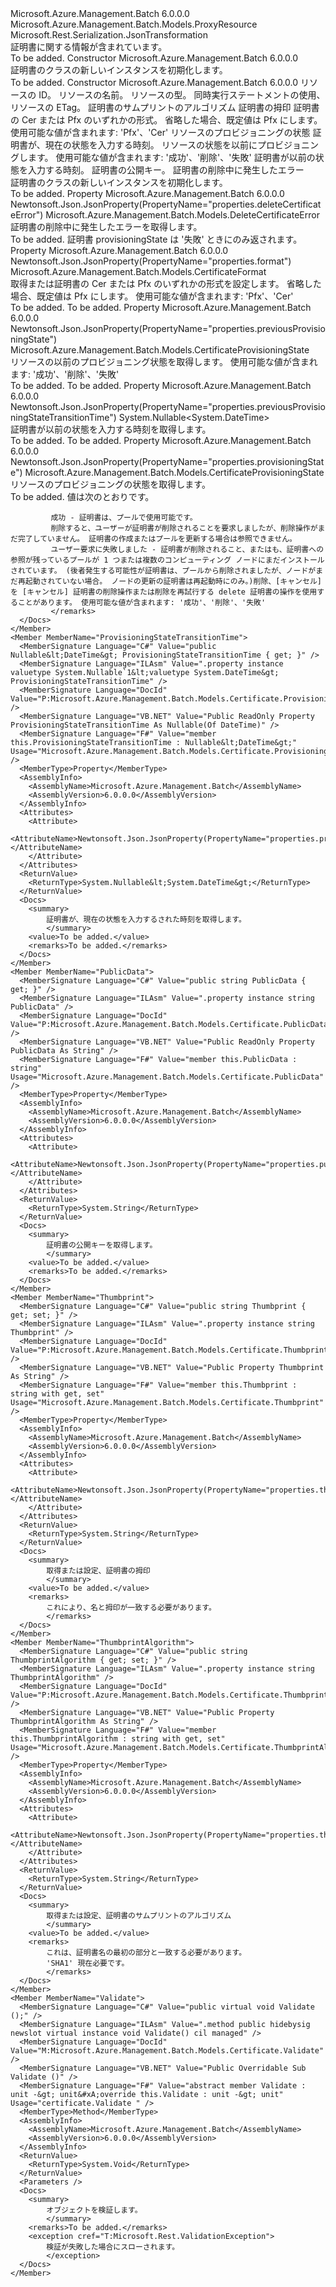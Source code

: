 <Type Name="Certificate" FullName="Microsoft.Azure.Management.Batch.Models.Certificate">
  <TypeSignature Language="C#" Value="public class Certificate : Microsoft.Azure.Management.Batch.Models.ProxyResource" />
  <TypeSignature Language="ILAsm" Value=".class public auto ansi beforefieldinit Certificate extends Microsoft.Azure.Management.Batch.Models.ProxyResource" />
  <TypeSignature Language="DocId" Value="T:Microsoft.Azure.Management.Batch.Models.Certificate" />
  <TypeSignature Language="VB.NET" Value="Public Class Certificate&#xA;Inherits ProxyResource" />
  <TypeSignature Language="F#" Value="type Certificate = class&#xA;    inherit ProxyResource" />
  <AssemblyInfo>
    <AssemblyName>Microsoft.Azure.Management.Batch</AssemblyName>
    <AssemblyVersion>6.0.0.0</AssemblyVersion>
  </AssemblyInfo>
  <Base>
    <BaseTypeName>Microsoft.Azure.Management.Batch.Models.ProxyResource</BaseTypeName>
  </Base>
  <Interfaces />
  <Attributes>
    <Attribute>
      <AttributeName>Microsoft.Rest.Serialization.JsonTransformation</AttributeName>
    </Attribute>
  </Attributes>
  <Docs>
    <summary>
            証明書に関する情報が含まれています。
            </summary>
    <remarks>To be added.</remarks>
  </Docs>
  <Members>
    <Member MemberName=".ctor">
      <MemberSignature Language="C#" Value="public Certificate ();" />
      <MemberSignature Language="ILAsm" Value=".method public hidebysig specialname rtspecialname instance void .ctor() cil managed" />
      <MemberSignature Language="DocId" Value="M:Microsoft.Azure.Management.Batch.Models.Certificate.#ctor" />
      <MemberSignature Language="VB.NET" Value="Public Sub New ()" />
      <MemberType>Constructor</MemberType>
      <AssemblyInfo>
        <AssemblyName>Microsoft.Azure.Management.Batch</AssemblyName>
        <AssemblyVersion>6.0.0.0</AssemblyVersion>
      </AssemblyInfo>
      <Parameters />
      <Docs>
        <summary>
            証明書のクラスの新しいインスタンスを初期化します。
            </summary>
        <remarks>To be added.</remarks>
      </Docs>
    </Member>
    <Member MemberName=".ctor">
      <MemberSignature Language="C#" Value="public Certificate (string id = null, string name = null, string type = null, string etag = null, string thumbprintAlgorithm = null, string thumbprint = null, Microsoft.Azure.Management.Batch.Models.CertificateFormat format = Microsoft.Azure.Management.Batch.Models.CertificateFormat.Pfx, Microsoft.Azure.Management.Batch.Models.CertificateProvisioningState provisioningState = Microsoft.Azure.Management.Batch.Models.CertificateProvisioningState.Succeeded, Nullable&lt;DateTime&gt; provisioningStateTransitionTime = null, Microsoft.Azure.Management.Batch.Models.CertificateProvisioningState previousProvisioningState = Microsoft.Azure.Management.Batch.Models.CertificateProvisioningState.Succeeded, Nullable&lt;DateTime&gt; previousProvisioningStateTransitionTime = null, string publicData = null, Microsoft.Azure.Management.Batch.Models.DeleteCertificateError deleteCertificateError = null);" />
      <MemberSignature Language="ILAsm" Value=".method public hidebysig specialname rtspecialname instance void .ctor(string id, string name, string type, string etag, string thumbprintAlgorithm, string thumbprint, valuetype Microsoft.Azure.Management.Batch.Models.CertificateFormat format, valuetype Microsoft.Azure.Management.Batch.Models.CertificateProvisioningState provisioningState, valuetype System.Nullable`1&lt;valuetype System.DateTime&gt; provisioningStateTransitionTime, valuetype Microsoft.Azure.Management.Batch.Models.CertificateProvisioningState previousProvisioningState, valuetype System.Nullable`1&lt;valuetype System.DateTime&gt; previousProvisioningStateTransitionTime, string publicData, class Microsoft.Azure.Management.Batch.Models.DeleteCertificateError deleteCertificateError) cil managed" />
      <MemberSignature Language="DocId" Value="M:Microsoft.Azure.Management.Batch.Models.Certificate.#ctor(System.String,System.String,System.String,System.String,System.String,System.String,Microsoft.Azure.Management.Batch.Models.CertificateFormat,Microsoft.Azure.Management.Batch.Models.CertificateProvisioningState,System.Nullable{System.DateTime},Microsoft.Azure.Management.Batch.Models.CertificateProvisioningState,System.Nullable{System.DateTime},System.String,Microsoft.Azure.Management.Batch.Models.DeleteCertificateError)" />
      <MemberSignature Language="F#" Value="new Microsoft.Azure.Management.Batch.Models.Certificate : string * string * string * string * string * string * Microsoft.Azure.Management.Batch.Models.CertificateFormat * Microsoft.Azure.Management.Batch.Models.CertificateProvisioningState * Nullable&lt;DateTime&gt; * Microsoft.Azure.Management.Batch.Models.CertificateProvisioningState * Nullable&lt;DateTime&gt; * string * Microsoft.Azure.Management.Batch.Models.DeleteCertificateError -&gt; Microsoft.Azure.Management.Batch.Models.Certificate" Usage="new Microsoft.Azure.Management.Batch.Models.Certificate (id, name, type, etag, thumbprintAlgorithm, thumbprint, format, provisioningState, provisioningStateTransitionTime, previousProvisioningState, previousProvisioningStateTransitionTime, publicData, deleteCertificateError)" />
      <MemberType>Constructor</MemberType>
      <AssemblyInfo>
        <AssemblyName>Microsoft.Azure.Management.Batch</AssemblyName>
        <AssemblyVersion>6.0.0.0</AssemblyVersion>
      </AssemblyInfo>
      <Parameters>
        <Parameter Name="id" Type="System.String" />
        <Parameter Name="name" Type="System.String" />
        <Parameter Name="type" Type="System.String" />
        <Parameter Name="etag" Type="System.String" />
        <Parameter Name="thumbprintAlgorithm" Type="System.String" />
        <Parameter Name="thumbprint" Type="System.String" />
        <Parameter Name="format" Type="Microsoft.Azure.Management.Batch.Models.CertificateFormat" />
        <Parameter Name="provisioningState" Type="Microsoft.Azure.Management.Batch.Models.CertificateProvisioningState" />
        <Parameter Name="provisioningStateTransitionTime" Type="System.Nullable&lt;System.DateTime&gt;" />
        <Parameter Name="previousProvisioningState" Type="Microsoft.Azure.Management.Batch.Models.CertificateProvisioningState" />
        <Parameter Name="previousProvisioningStateTransitionTime" Type="System.Nullable&lt;System.DateTime&gt;" />
        <Parameter Name="publicData" Type="System.String" />
        <Parameter Name="deleteCertificateError" Type="Microsoft.Azure.Management.Batch.Models.DeleteCertificateError" />
      </Parameters>
      <Docs>
        <param name="id">リソースの ID。</param>
        <param name="name">リソースの名前。</param>
        <param name="type">リソースの型。</param>
        <param name="etag">同時実行ステートメントの使用、リソースの ETag。</param>
        <param name="thumbprintAlgorithm">証明書のサムプリントのアルゴリズム</param>
        <param name="thumbprint">証明書の拇印</param>
        <param name="format">証明書の Cer または Pfx のいずれかの形式。 省略した場合、既定値は Pfx にします。 使用可能な値が含まれます: 'Pfx'、'Cer'</param>
        <param name="provisioningState">リソースのプロビジョニングの状態</param>
        <param name="provisioningStateTransitionTime">証明書が、現在の状態を入力する時刻。</param>
        <param name="previousProvisioningState">リソースの状態を以前にプロビジョニングします。 使用可能な値が含まれます: '成功'、'削除'、'失敗'</param>
        <param name="previousProvisioningStateTransitionTime">証明書が以前の状態を入力する時刻。</param>
        <param name="publicData">証明書の公開キー。</param>
        <param name="deleteCertificateError">証明書の削除中に発生したエラー</param>
        <summary>
            証明書のクラスの新しいインスタンスを初期化します。
            </summary>
        <remarks>To be added.</remarks>
      </Docs>
    </Member>
    <Member MemberName="DeleteCertificateError">
      <MemberSignature Language="C#" Value="public Microsoft.Azure.Management.Batch.Models.DeleteCertificateError DeleteCertificateError { get; }" />
      <MemberSignature Language="ILAsm" Value=".property instance class Microsoft.Azure.Management.Batch.Models.DeleteCertificateError DeleteCertificateError" />
      <MemberSignature Language="DocId" Value="P:Microsoft.Azure.Management.Batch.Models.Certificate.DeleteCertificateError" />
      <MemberSignature Language="VB.NET" Value="Public ReadOnly Property DeleteCertificateError As DeleteCertificateError" />
      <MemberSignature Language="F#" Value="member this.DeleteCertificateError : Microsoft.Azure.Management.Batch.Models.DeleteCertificateError" Usage="Microsoft.Azure.Management.Batch.Models.Certificate.DeleteCertificateError" />
      <MemberType>Property</MemberType>
      <AssemblyInfo>
        <AssemblyName>Microsoft.Azure.Management.Batch</AssemblyName>
        <AssemblyVersion>6.0.0.0</AssemblyVersion>
      </AssemblyInfo>
      <Attributes>
        <Attribute>
          <AttributeName>Newtonsoft.Json.JsonProperty(PropertyName="properties.deleteCertificateError")</AttributeName>
        </Attribute>
      </Attributes>
      <ReturnValue>
        <ReturnType>Microsoft.Azure.Management.Batch.Models.DeleteCertificateError</ReturnType>
      </ReturnValue>
      <Docs>
        <summary>
            証明書の削除中に発生したエラーを取得します。
            </summary>
        <value>To be added.</value>
        <remarks>
            証明書 provisioningState は '失敗' ときにのみ返されます。
            </remarks>
      </Docs>
    </Member>
    <Member MemberName="Format">
      <MemberSignature Language="C#" Value="public Microsoft.Azure.Management.Batch.Models.CertificateFormat Format { get; set; }" />
      <MemberSignature Language="ILAsm" Value=".property instance valuetype Microsoft.Azure.Management.Batch.Models.CertificateFormat Format" />
      <MemberSignature Language="DocId" Value="P:Microsoft.Azure.Management.Batch.Models.Certificate.Format" />
      <MemberSignature Language="VB.NET" Value="Public Property Format As CertificateFormat" />
      <MemberSignature Language="F#" Value="member this.Format : Microsoft.Azure.Management.Batch.Models.CertificateFormat with get, set" Usage="Microsoft.Azure.Management.Batch.Models.Certificate.Format" />
      <MemberType>Property</MemberType>
      <AssemblyInfo>
        <AssemblyName>Microsoft.Azure.Management.Batch</AssemblyName>
        <AssemblyVersion>6.0.0.0</AssemblyVersion>
      </AssemblyInfo>
      <Attributes>
        <Attribute>
          <AttributeName>Newtonsoft.Json.JsonProperty(PropertyName="properties.format")</AttributeName>
        </Attribute>
      </Attributes>
      <ReturnValue>
        <ReturnType>Microsoft.Azure.Management.Batch.Models.CertificateFormat</ReturnType>
      </ReturnValue>
      <Docs>
        <summary>
            取得または証明書の Cer または Pfx のいずれかの形式を設定します。 省略した場合、既定値は Pfx にします。 使用可能な値が含まれます: 'Pfx'、'Cer'
            </summary>
        <value>To be added.</value>
        <remarks>To be added.</remarks>
      </Docs>
    </Member>
    <Member MemberName="PreviousProvisioningState">
      <MemberSignature Language="C#" Value="public Microsoft.Azure.Management.Batch.Models.CertificateProvisioningState PreviousProvisioningState { get; }" />
      <MemberSignature Language="ILAsm" Value=".property instance valuetype Microsoft.Azure.Management.Batch.Models.CertificateProvisioningState PreviousProvisioningState" />
      <MemberSignature Language="DocId" Value="P:Microsoft.Azure.Management.Batch.Models.Certificate.PreviousProvisioningState" />
      <MemberSignature Language="VB.NET" Value="Public ReadOnly Property PreviousProvisioningState As CertificateProvisioningState" />
      <MemberSignature Language="F#" Value="member this.PreviousProvisioningState : Microsoft.Azure.Management.Batch.Models.CertificateProvisioningState" Usage="Microsoft.Azure.Management.Batch.Models.Certificate.PreviousProvisioningState" />
      <MemberType>Property</MemberType>
      <AssemblyInfo>
        <AssemblyName>Microsoft.Azure.Management.Batch</AssemblyName>
        <AssemblyVersion>6.0.0.0</AssemblyVersion>
      </AssemblyInfo>
      <Attributes>
        <Attribute>
          <AttributeName>Newtonsoft.Json.JsonProperty(PropertyName="properties.previousProvisioningState")</AttributeName>
        </Attribute>
      </Attributes>
      <ReturnValue>
        <ReturnType>Microsoft.Azure.Management.Batch.Models.CertificateProvisioningState</ReturnType>
      </ReturnValue>
      <Docs>
        <summary>
            リソースの以前のプロビジョニング状態を取得します。 使用可能な値が含まれます: '成功'、'削除'、'失敗'
            </summary>
        <value>To be added.</value>
        <remarks>To be added.</remarks>
      </Docs>
    </Member>
    <Member MemberName="PreviousProvisioningStateTransitionTime">
      <MemberSignature Language="C#" Value="public Nullable&lt;DateTime&gt; PreviousProvisioningStateTransitionTime { get; }" />
      <MemberSignature Language="ILAsm" Value=".property instance valuetype System.Nullable`1&lt;valuetype System.DateTime&gt; PreviousProvisioningStateTransitionTime" />
      <MemberSignature Language="DocId" Value="P:Microsoft.Azure.Management.Batch.Models.Certificate.PreviousProvisioningStateTransitionTime" />
      <MemberSignature Language="VB.NET" Value="Public ReadOnly Property PreviousProvisioningStateTransitionTime As Nullable(Of DateTime)" />
      <MemberSignature Language="F#" Value="member this.PreviousProvisioningStateTransitionTime : Nullable&lt;DateTime&gt;" Usage="Microsoft.Azure.Management.Batch.Models.Certificate.PreviousProvisioningStateTransitionTime" />
      <MemberType>Property</MemberType>
      <AssemblyInfo>
        <AssemblyName>Microsoft.Azure.Management.Batch</AssemblyName>
        <AssemblyVersion>6.0.0.0</AssemblyVersion>
      </AssemblyInfo>
      <Attributes>
        <Attribute>
          <AttributeName>Newtonsoft.Json.JsonProperty(PropertyName="properties.previousProvisioningStateTransitionTime")</AttributeName>
        </Attribute>
      </Attributes>
      <ReturnValue>
        <ReturnType>System.Nullable&lt;System.DateTime&gt;</ReturnType>
      </ReturnValue>
      <Docs>
        <summary>
            証明書が以前の状態を入力する時刻を取得します。
            </summary>
        <value>To be added.</value>
        <remarks>To be added.</remarks>
      </Docs>
    </Member>
    <Member MemberName="ProvisioningState">
      <MemberSignature Language="C#" Value="public Microsoft.Azure.Management.Batch.Models.CertificateProvisioningState ProvisioningState { get; }" />
      <MemberSignature Language="ILAsm" Value=".property instance valuetype Microsoft.Azure.Management.Batch.Models.CertificateProvisioningState ProvisioningState" />
      <MemberSignature Language="DocId" Value="P:Microsoft.Azure.Management.Batch.Models.Certificate.ProvisioningState" />
      <MemberSignature Language="VB.NET" Value="Public ReadOnly Property ProvisioningState As CertificateProvisioningState" />
      <MemberSignature Language="F#" Value="member this.ProvisioningState : Microsoft.Azure.Management.Batch.Models.CertificateProvisioningState" Usage="Microsoft.Azure.Management.Batch.Models.Certificate.ProvisioningState" />
      <MemberType>Property</MemberType>
      <AssemblyInfo>
        <AssemblyName>Microsoft.Azure.Management.Batch</AssemblyName>
        <AssemblyVersion>6.0.0.0</AssemblyVersion>
      </AssemblyInfo>
      <Attributes>
        <Attribute>
          <AttributeName>Newtonsoft.Json.JsonProperty(PropertyName="properties.provisioningState")</AttributeName>
        </Attribute>
      </Attributes>
      <ReturnValue>
        <ReturnType>Microsoft.Azure.Management.Batch.Models.CertificateProvisioningState</ReturnType>
      </ReturnValue>
      <Docs>
        <summary>
             リソースのプロビジョニングの状態を取得します。
             </summary>
        <value>To be added.</value>
        <remarks>
             値は次のとおりです。
            
             成功 - 証明書は、プールで使用可能です。
             削除すると、ユーザーが証明書が削除されることを要求しましたが、削除操作がまだ完了していません。 証明書の作成またはプールを更新する場合は参照できません。
             ユーザー要求に失敗しました - 証明書が削除されること、またはも、証明書への参照が残っているプールが 1 つまたは複数のコンピューティング ノードにまだインストールされています。 (後者発生する可能性が証明書は、プールから削除されましたが、ノードがまだ再起動されていない場合。 ノードの更新の証明書は再起動時にのみ。)削除、[キャンセル] を [キャンセル] 証明書の削除操作または削除を再試行する delete 証明書の操作を使用することがあります。 使用可能な値が含まれます: '成功'、'削除'、'失敗'
             </remarks>
      </Docs>
    </Member>
    <Member MemberName="ProvisioningStateTransitionTime">
      <MemberSignature Language="C#" Value="public Nullable&lt;DateTime&gt; ProvisioningStateTransitionTime { get; }" />
      <MemberSignature Language="ILAsm" Value=".property instance valuetype System.Nullable`1&lt;valuetype System.DateTime&gt; ProvisioningStateTransitionTime" />
      <MemberSignature Language="DocId" Value="P:Microsoft.Azure.Management.Batch.Models.Certificate.ProvisioningStateTransitionTime" />
      <MemberSignature Language="VB.NET" Value="Public ReadOnly Property ProvisioningStateTransitionTime As Nullable(Of DateTime)" />
      <MemberSignature Language="F#" Value="member this.ProvisioningStateTransitionTime : Nullable&lt;DateTime&gt;" Usage="Microsoft.Azure.Management.Batch.Models.Certificate.ProvisioningStateTransitionTime" />
      <MemberType>Property</MemberType>
      <AssemblyInfo>
        <AssemblyName>Microsoft.Azure.Management.Batch</AssemblyName>
        <AssemblyVersion>6.0.0.0</AssemblyVersion>
      </AssemblyInfo>
      <Attributes>
        <Attribute>
          <AttributeName>Newtonsoft.Json.JsonProperty(PropertyName="properties.provisioningStateTransitionTime")</AttributeName>
        </Attribute>
      </Attributes>
      <ReturnValue>
        <ReturnType>System.Nullable&lt;System.DateTime&gt;</ReturnType>
      </ReturnValue>
      <Docs>
        <summary>
            証明書が、現在の状態を入力するされた時刻を取得します。
            </summary>
        <value>To be added.</value>
        <remarks>To be added.</remarks>
      </Docs>
    </Member>
    <Member MemberName="PublicData">
      <MemberSignature Language="C#" Value="public string PublicData { get; }" />
      <MemberSignature Language="ILAsm" Value=".property instance string PublicData" />
      <MemberSignature Language="DocId" Value="P:Microsoft.Azure.Management.Batch.Models.Certificate.PublicData" />
      <MemberSignature Language="VB.NET" Value="Public ReadOnly Property PublicData As String" />
      <MemberSignature Language="F#" Value="member this.PublicData : string" Usage="Microsoft.Azure.Management.Batch.Models.Certificate.PublicData" />
      <MemberType>Property</MemberType>
      <AssemblyInfo>
        <AssemblyName>Microsoft.Azure.Management.Batch</AssemblyName>
        <AssemblyVersion>6.0.0.0</AssemblyVersion>
      </AssemblyInfo>
      <Attributes>
        <Attribute>
          <AttributeName>Newtonsoft.Json.JsonProperty(PropertyName="properties.publicData")</AttributeName>
        </Attribute>
      </Attributes>
      <ReturnValue>
        <ReturnType>System.String</ReturnType>
      </ReturnValue>
      <Docs>
        <summary>
            証明書の公開キーを取得します。
            </summary>
        <value>To be added.</value>
        <remarks>To be added.</remarks>
      </Docs>
    </Member>
    <Member MemberName="Thumbprint">
      <MemberSignature Language="C#" Value="public string Thumbprint { get; set; }" />
      <MemberSignature Language="ILAsm" Value=".property instance string Thumbprint" />
      <MemberSignature Language="DocId" Value="P:Microsoft.Azure.Management.Batch.Models.Certificate.Thumbprint" />
      <MemberSignature Language="VB.NET" Value="Public Property Thumbprint As String" />
      <MemberSignature Language="F#" Value="member this.Thumbprint : string with get, set" Usage="Microsoft.Azure.Management.Batch.Models.Certificate.Thumbprint" />
      <MemberType>Property</MemberType>
      <AssemblyInfo>
        <AssemblyName>Microsoft.Azure.Management.Batch</AssemblyName>
        <AssemblyVersion>6.0.0.0</AssemblyVersion>
      </AssemblyInfo>
      <Attributes>
        <Attribute>
          <AttributeName>Newtonsoft.Json.JsonProperty(PropertyName="properties.thumbprint")</AttributeName>
        </Attribute>
      </Attributes>
      <ReturnValue>
        <ReturnType>System.String</ReturnType>
      </ReturnValue>
      <Docs>
        <summary>
            取得または設定、証明書の拇印
            </summary>
        <value>To be added.</value>
        <remarks>
            これにより、名と拇印が一致する必要があります。
            </remarks>
      </Docs>
    </Member>
    <Member MemberName="ThumbprintAlgorithm">
      <MemberSignature Language="C#" Value="public string ThumbprintAlgorithm { get; set; }" />
      <MemberSignature Language="ILAsm" Value=".property instance string ThumbprintAlgorithm" />
      <MemberSignature Language="DocId" Value="P:Microsoft.Azure.Management.Batch.Models.Certificate.ThumbprintAlgorithm" />
      <MemberSignature Language="VB.NET" Value="Public Property ThumbprintAlgorithm As String" />
      <MemberSignature Language="F#" Value="member this.ThumbprintAlgorithm : string with get, set" Usage="Microsoft.Azure.Management.Batch.Models.Certificate.ThumbprintAlgorithm" />
      <MemberType>Property</MemberType>
      <AssemblyInfo>
        <AssemblyName>Microsoft.Azure.Management.Batch</AssemblyName>
        <AssemblyVersion>6.0.0.0</AssemblyVersion>
      </AssemblyInfo>
      <Attributes>
        <Attribute>
          <AttributeName>Newtonsoft.Json.JsonProperty(PropertyName="properties.thumbprintAlgorithm")</AttributeName>
        </Attribute>
      </Attributes>
      <ReturnValue>
        <ReturnType>System.String</ReturnType>
      </ReturnValue>
      <Docs>
        <summary>
            取得または設定、証明書のサムプリントのアルゴリズム
            </summary>
        <value>To be added.</value>
        <remarks>
            これは、証明書名の最初の部分と一致する必要があります。
            'SHA1' 現在必要です。
            </remarks>
      </Docs>
    </Member>
    <Member MemberName="Validate">
      <MemberSignature Language="C#" Value="public virtual void Validate ();" />
      <MemberSignature Language="ILAsm" Value=".method public hidebysig newslot virtual instance void Validate() cil managed" />
      <MemberSignature Language="DocId" Value="M:Microsoft.Azure.Management.Batch.Models.Certificate.Validate" />
      <MemberSignature Language="VB.NET" Value="Public Overridable Sub Validate ()" />
      <MemberSignature Language="F#" Value="abstract member Validate : unit -&gt; unit&#xA;override this.Validate : unit -&gt; unit" Usage="certificate.Validate " />
      <MemberType>Method</MemberType>
      <AssemblyInfo>
        <AssemblyName>Microsoft.Azure.Management.Batch</AssemblyName>
        <AssemblyVersion>6.0.0.0</AssemblyVersion>
      </AssemblyInfo>
      <ReturnValue>
        <ReturnType>System.Void</ReturnType>
      </ReturnValue>
      <Parameters />
      <Docs>
        <summary>
            オブジェクトを検証します。
            </summary>
        <remarks>To be added.</remarks>
        <exception cref="T:Microsoft.Rest.ValidationException">
            検証が失敗した場合にスローされます。
            </exception>
      </Docs>
    </Member>
  </Members>
</Type>